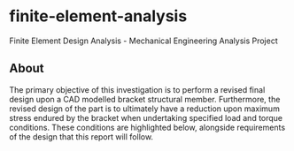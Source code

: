 # finite-element-analysis
Finite Element Design Analysis - Mechanical Engineering Analysis Project

## About
The primary objective of this investigation is to perform a revised final design upon a CAD modelled bracket structural member. Furthermore, the revised design of the part is to ultimately have a reduction upon maximum stress endured by the bracket when undertaking specified load and torque conditions. These conditions are highlighted below, alongside requirements of the design that this report will follow. 
